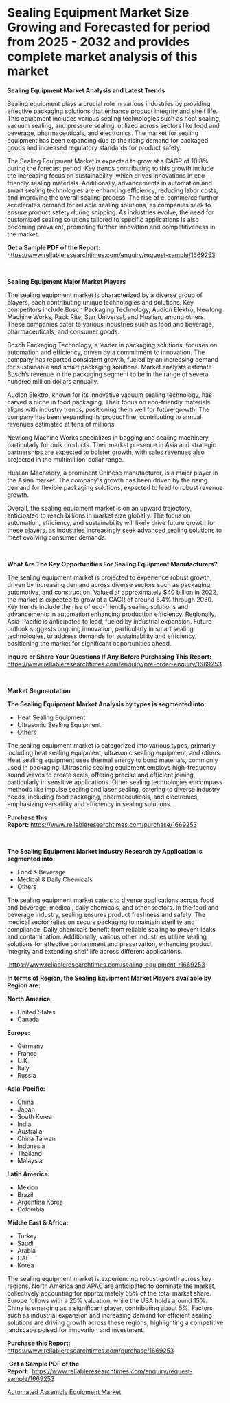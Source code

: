 <p><h1>Sealing Equipment Market Size Growing and Forecasted for period from 2025 - 2032 and provides complete market analysis of this market</h1></p><p><strong>Sealing Equipment Market Analysis and Latest Trends</strong></p>
<p><p>Sealing equipment plays a crucial role in various industries by providing effective packaging solutions that enhance product integrity and shelf life. This equipment includes various sealing technologies such as heat sealing, vacuum sealing, and pressure sealing, utilized across sectors like food and beverage, pharmaceuticals, and electronics. The market for sealing equipment has been expanding due to the rising demand for packaged goods and increased regulatory standards for product safety.</p><p>The Sealing Equipment Market is expected to grow at a CAGR of 10.8% during the forecast period. Key trends contributing to this growth include the increasing focus on sustainability, which drives innovations in eco-friendly sealing materials. Additionally, advancements in automation and smart sealing technologies are enhancing efficiency, reducing labor costs, and improving the overall sealing process. The rise of e-commerce further accelerates demand for reliable sealing solutions, as companies seek to ensure product safety during shipping. As industries evolve, the need for customized sealing solutions tailored to specific applications is also becoming prevalent, promoting further innovation and competitiveness in the market.</p></p>
<p><strong>Get a Sample PDF of the Report:&nbsp;</strong> <a href="https://www.reliableresearchtimes.com/enquiry/request-sample/1669253?utm_campaign=2450&utm_medium=2&utm_source=Github&utm_content=ia&utm_term=17022025&utm_id=sealing-equipment">https://www.reliableresearchtimes.com/enquiry/request-sample/1669253</a></p>
<p>&nbsp;</p>
<p><strong>Sealing Equipment Major Market Players</strong></p>
<p><p>The sealing equipment market is characterized by a diverse group of players, each contributing unique technologies and solutions. Key competitors include Bosch Packaging Technology, Audion Elektro, Newlong Machine Works, Pack Rite, Star Universal, and Hualian, among others. These companies cater to various industries such as food and beverage, pharmaceuticals, and consumer goods.</p><p>Bosch Packaging Technology, a leader in packaging solutions, focuses on automation and efficiency, driven by a commitment to innovation. The company has reported consistent growth, fueled by an increasing demand for sustainable and smart packaging solutions. Market analysts estimate Bosch’s revenue in the packaging segment to be in the range of several hundred million dollars annually.</p><p>Audion Elektro, known for its innovative vacuum sealing technology, has carved a niche in food packaging. Their focus on eco-friendly materials aligns with industry trends, positioning them well for future growth. The company has been expanding its product line, contributing to annual revenues estimated at tens of millions.</p><p>Newlong Machine Works specializes in bagging and sealing machinery, particularly for bulk products. Their market presence in Asia and strategic partnerships are expected to bolster growth, with sales revenues also projected in the multimillion-dollar range.</p><p>Hualian Machinery, a prominent Chinese manufacturer, is a major player in the Asian market. The company's growth has been driven by the rising demand for flexible packaging solutions, expected to lead to robust revenue growth.</p><p>Overall, the sealing equipment market is on an upward trajectory, anticipated to reach billions in market size globally. The focus on automation, efficiency, and sustainability will likely drive future growth for these players, as industries increasingly seek advanced sealing solutions to meet evolving consumer demands.</p></p>
<p>&nbsp;</p>
<p><strong>What Are The Key Opportunities For Sealing Equipment Manufacturers?</strong></p>
<p><p>The sealing equipment market is projected to experience robust growth, driven by increasing demand across diverse sectors such as packaging, automotive, and construction. Valued at approximately $40 billion in 2022, the market is expected to grow at a CAGR of around 5.4% through 2030. Key trends include the rise of eco-friendly sealing solutions and advancements in automation enhancing production efficiency. Regionally, Asia-Pacific is anticipated to lead, fueled by industrial expansion. Future outlook suggests ongoing innovation, particularly in smart sealing technologies, to address demands for sustainability and efficiency, positioning the market for significant opportunities ahead.</p></p>
<p><strong>Inquire or Share Your Questions If Any Before Purchasing This Report:</strong> <a href="https://www.reliableresearchtimes.com/enquiry/pre-order-enquiry/1669253?utm_campaign=2450&utm_medium=2&utm_source=Github&utm_content=ia&utm_term=17022025&utm_id=sealing-equipment">https://www.reliableresearchtimes.com/enquiry/pre-order-enquiry/1669253</a></p>
<p>&nbsp;</p>
<p><strong>Market Segmentation</strong></p>
<p><strong>The Sealing Equipment Market Analysis by types is segmented into:</strong></p>
<p><ul><li>Heat Sealing Equipment</li><li>Ultrasonic Sealing Equipment</li><li>Others</li></ul></p>
<p><p>The sealing equipment market is categorized into various types, primarily including heat sealing equipment, ultrasonic sealing equipment, and others. Heat sealing equipment uses thermal energy to bond materials, commonly used in packaging. Ultrasonic sealing equipment employs high-frequency sound waves to create seals, offering precise and efficient joining, particularly in sensitive applications. Other sealing technologies encompass methods like impulse sealing and laser sealing, catering to diverse industry needs, including food packaging, pharmaceuticals, and electronics, emphasizing versatility and efficiency in sealing solutions.</p></p>
<p><strong>Purchase this Report:&nbsp;</strong><a href="https://www.reliableresearchtimes.com/purchase/1669253?utm_campaign=2450&utm_medium=2&utm_source=Github&utm_content=ia&utm_term=17022025&utm_id=sealing-equipment">https://www.reliableresearchtimes.com/purchase/1669253</a></p>
<p>&nbsp;</p>
<p><strong>The Sealing Equipment Market Industry Research by Application is segmented into:</strong></p>
<p><ul><li>Food & Beverage</li><li>Medical & Daily Chemicals</li><li>Others</li></ul></p>
<p><p>The sealing equipment market caters to diverse applications across food and beverage, medical, daily chemicals, and other sectors. In the food and beverage industry, sealing ensures product freshness and safety. The medical sector relies on secure packaging to maintain sterility and compliance. Daily chemicals benefit from reliable sealing to prevent leaks and contamination. Additionally, various other industries utilize sealing solutions for effective containment and preservation, enhancing product integrity and extending shelf life across different applications.</p></p>
<p><a href="https://www.reliableresearchtimes.com/sealing-equipment-r1669253?utm_campaign=2450&utm_medium=2&utm_source=Github&utm_content=ia&utm_term=17022025&utm_id=sealing-equipment">&nbsp;https://www.reliableresearchtimes.com/sealing-equipment-r1669253</a></p>
<p><strong>In terms of Region, the Sealing Equipment Market Players available by Region are:</strong></p>
<p>
    <p> <strong> North America: </strong>
        <ul>
            <li>United States</li>
            <li>Canada</li>
        </ul>
        </p> 
    <p> <strong> Europe: </strong>
        <ul>
            <li>Germany</li>
            <li>France</li>
            <li>U.K.</li>
            <li>Italy</li>
            <li>Russia</li>
        </ul>
        </p> 
    <p> <strong> Asia-Pacific: </strong>
        <ul>
            <li>China</li>
            <li>Japan</li>
            <li>South Korea</li>
            <li>India</li>
            <li>Australia</li>
            <li>China Taiwan</li>
            <li>Indonesia</li>
            <li>Thailand</li>
            <li>Malaysia</li>
        </ul>
        </p> 
    <p> <strong> Latin America: </strong>
        <ul>
            <li>Mexico</li>
            <li>Brazil</li>
            <li>Argentina Korea</li>
            <li>Colombia</li>
        </ul>
        </p> 
    <p> <strong> Middle East & Africa: </strong>
        <ul>
            <li>Turkey</li>
            <li>Saudi</li>
            <li>Arabia</li>
            <li>UAE</li>
            <li>Korea</li>
        </ul>
    </p>
    </p>
<p><p>The sealing equipment market is experiencing robust growth across key regions. North America and APAC are anticipated to dominate the market, collectively accounting for approximately 55% of the total market share. Europe follows with a 25% valuation, while the USA holds around 15%. China is emerging as a significant player, contributing about 5%. Factors such as industrial expansion and increasing demand for efficient sealing solutions are driving growth across these regions, highlighting a competitive landscape poised for innovation and investment.</p></p>
<p><strong>Purchase this Report: </strong><a href="https://www.reliableresearchtimes.com/purchase/1669253?utm_campaign=2450&utm_medium=2&utm_source=Github&utm_content=ia&utm_term=17022025&utm_id=sealing-equipment">https://www.reliableresearchtimes.com/purchase/1669253</a></p>
<p>&nbsp;<strong>Get a Sample PDF of the Report:&nbsp;&nbsp;</strong><a href="https://www.reliableresearchtimes.com/enquiry/request-sample/1669253?utm_campaign=2450&utm_medium=2&utm_source=Github&utm_content=ia&utm_term=17022025&utm_id=sealing-equipment">https://www.reliableresearchtimes.com/enquiry/request-sample/1669253</a></p>
<p><strong></strong></p>
<p><p><a href="https://github.com/laajzervo/Market-Research-Report-List-1/blob/main/automated-assembly-equipment-market.md?utm_campaign=2450&utm_medium=2&utm_source=Github&utm_content=ia&utm_term=17022025&utm_id=sealing-equipment">Automated Assembly Equipment Market</a></p></p>